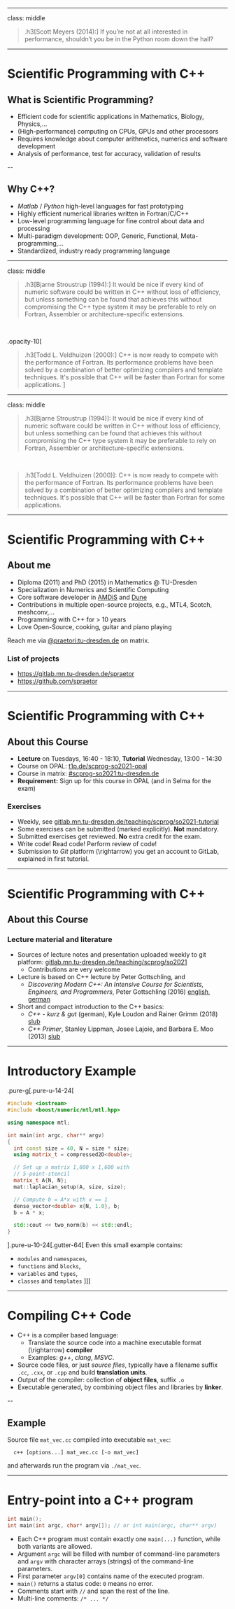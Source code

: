 
---
class: middle

> .h3[Scott Meyers (2014):] If you’re not at all interested in performance, shouldn’t you
> be in the Python room down the hall?

---

# Scientific Programming with C++

## What is Scientific Programming?
- Efficient code for scientific applications in Mathematics, Biology, Physics,...
- (High-performance) computing on CPUs, GPUs and other processors
- Requires knowledge about computer arithmetics, numerics and software development
- Analysis of performance, test for accuracy, validation of results

--

## Why C++?
- *Matlab* / *Python* high-level languages for fast prototyping
- Highly efficient numerical libraries written in Fortran/C/C++
- Low-level programming language for fine control about data and processing
- Multi-paradigm development: OOP, Generic, Functional, Meta-programming,...
- Standardized, industry ready programming language

---
class: middle

> .h3[Bjarne Stroustrup (1994):] It would be nice if every kind of numeric software
> could be written in C++ without loss of efficiency, but unless something can be
> found that achieves this without compromising the C++ type system it may be
> preferable to rely on Fortran, Assembler or architecture-specific extensions.

<br>

.opacity-10[
> .h3[Todd L. Veldhuizen (2000):] C++ is now ready to compete with the performance
> of Fortran. Its performance problems have been solved by a combination of better
> optimizing compilers and template techniques. It's possible that C++ will be
> faster than Fortran for some applications.
]

---
class: middle

> .h3[Bjarne Stroustrup (1994)]: It would be nice if every kind of numeric software
> could be written in C++ without loss of efficiency, but unless something can be
> found that achieves this without compromising the C++ type system it may be
> preferable to rely on Fortran, Assembler or architecture-specific extensions.

<br>

> .h3[Todd L. Veldhuizen (2000)]: C++ is now ready to compete with the performance
> of Fortran. Its performance problems have been solved by a combination of better
> optimizing compilers and template techniques. It's possible that C++ will be
> faster than Fortran for some applications.

---

# Scientific Programming with C++

## About me
- Diploma (2011) and PhD (2015) in Mathematics @ TU-Dresden
- Specialization in Numerics and Scientific Computing
- Core software developer in [AMDiS](https://gitlab.mn.tu-dresden.de/amdis) and [Dune](https://dune-project.org)
- Contributions in multiple open-source projects, e.g., MTL4, Scotch, meshconv,...
- Programming with C++ for > 10 years
- Love Open-Source, cooking, guitar and piano playing

Reach me via [@praetori:tu-dresden.de](https://matrix.tu-dresden.de/#/room/@praetori:tu-dresden.de)
on matrix.

### List of projects
- https://gitlab.mn.tu-dresden.de/spraetor
- https://github.com/spraetor

---

# Scientific Programming with C++

## About this Course
- **Lecture** on Tuesdays, 16:40 - 18:10, **Tutorial** Wednesday, 13:00 - 14:30
- Course on OPAL: [t1p.de/scprog-so2021-opal](https://t1p.de/scprog-so2021-opal)
- Course in matrix: [#scprog-so2021:tu-dresden.de](https://matrix.tu-dresden.de/#/room/#scprog-so2021:tu-dresden.de)
- **Requirement:** Sign up for this course in OPAL (and in Selma for the exam)

### Exercises
- Weekly, see [gitlab.mn.tu-dresden.de/teaching/scprog/so2021-tutorial](https://gitlab.mn.tu-dresden.de/teaching/scprog/so2021-tutorial)
- Some exercises can be submitted (marked explicitly). **Not** mandatory.
- Submitted exercises get reviewed. **No** extra credit for the exam.
- Write code! Read code! Perform review of code!
- Submission to *Git* platform \(\rightarrow\) you get an account to GitLab, explained in first tutorial.

---

# Scientific Programming with C++

## About this Course
### Lecture material and literature
- Sources of lecture notes and presentation uploaded weekly to git platform:
  [gitlab.mn.tu-dresden.de/teaching/scprog/so2021](https://gitlab.mn.tu-dresden.de/teaching/scprog/so2021)
  * Contributions are very welcome
- Lecture is based on C++ lecture by Peter Gottschling, and
  * *Discovering Modern C++: An Intensive Course for Scientists, Engineers, and Programmers*, Peter Gottschling (2016)
    [english](https://katalog.slub-dresden.de/id/0-168021375X), [german](https://katalog.slub-dresden.de/id/0-1664569537)
- Short and compact introduction to the C++ basics:
  * *C++ - kurz & gut* (german), Kyle Loudon and Rainer Grimm (2018) [slub](https://katalog.slub-dresden.de/id/0-1680134132)
  * *C++ Primer*, Stanley Lippman, Josee Lajoie, and Barbara E. Moo (2013) [slub](https://katalog.slub-dresden.de/id/0-1680337130)

---

# Introductory Example

.pure-g[.pure-u-14-24[
```c++
#include <iostream>
#include <boost/numeric/mtl/mtl.hpp>

using namespace mtl;

int main(int argc, char** argv)
{
  int const size = 40, N = size * size;
  using matrix_t = compressed2D<double>;

  // Set up a matrix 1,600 x 1,600 with
  // 5-point-stencil
  matrix_t A{N, N};
  mat::laplacian_setup(A, size, size);

  // Compute b = A*x with x == 1
  dense_vector<double> x{N, 1.0}, b;
  b = A * x;

  std::cout << two_norm(b) << std::endl;
}
```
].pure-u-10-24[.gutter-64[
Even this small example contains:
- `modules` and `namespaces`,
- `functions` and `blocks`,
- `variables` and `types`,
- `classes` and `templates`
]]]

---

# Compiling C++ Code

-   C++ is a compiler based language:
    * Translate the source code into a machine executable format \(\rightarrow\) **compiler**
    * Examples: *g++*, *clang*, *MSVC*.
-   Source code files, or just *source files*, typically have a filename
    suffix `.cc`, `.cxx`, or `.cpp` and build **translation units**.
-   Output of the compiler: collection of **object files**, suffix `.o`
-   Executable generated, by combining object files and libraries by **linker**.

--

## Example
Source file `mat_vec.cc` compiled into executable `mat_vec`:

```
  c++ [options...] mat_vec.cc [-o mat_vec]
```

and afterwards run the program via `./mat_vec`.

---

# Entry-point into a C++ program

```c++
int main();
int main(int argc, char* argv[]); // or int main(argc, char** argv)
```

- Each C++ program must contain exactly one `main(...)` function, while both variants are allowed.
- Argument `argc` will be filled with number of command-line parameters and `argv` with character
  arrays (strings) of the command-line parameters.
- First parameter `argv[0]` contains name of the executed program.
- `main()` returns a status code: `0` means no error.
- Comments start with `//` and span the rest of the line.
- Multi-line comments: `/* ... */`